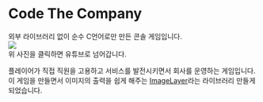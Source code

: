 Code The Company
===
외부 라이브러리 없이 순수 C언어로만 만든 콘솔 게임입니다.  
[![](https://img.youtube.com/vi/iGGZwJ5ue4c/0.jpg)](https://www.youtube.com/watch?v=iGGZwJ5ue4c)  
위 사진을 클릭하면 유튜브로 넘어갑니다.    

플레이어가 직접 직원을 고용하고 서비스를 발전시키면서 회사를 운영하는 게임입니다.  
이 게임을 만들면서 이미지의 출력을 쉽게 해주는 [ImageLayer](https://github.com/MinSeungHyun/console-game/tree/master/ConsoleGame/ImageUtils)라는 라이브러리 만들게 되었습니다.  
